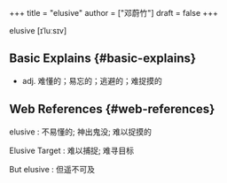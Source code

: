 +++
title = "elusive"
author = ["邓蔚竹"]
draft = false
+++

elusive [ɪˈluːsɪv]


## Basic Explains {#basic-explains}

-   adj. 难懂的；易忘的；逃避的；难捉摸的


## Web References {#web-references}

elusive
: 不易懂的; 神出鬼没; 难以捉摸的

Elusive Target
: 难以捕捉; 难寻目标

But elusive
: 但遥不可及